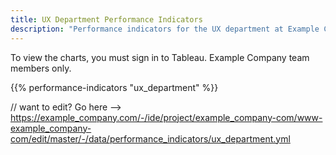 ```yaml
---
title: UX Department Performance Indicators
description: "Performance indicators for the UX department at Example Company"
---
```


To view the charts, you must sign in to Tableau. Example Company team members only.

{{% performance-indicators "ux_department" %}}

// want to edit? Go here --> https://example_company.com/-/ide/project/example_company-com/www-example_company-com/edit/master/-/data/performance_indicators/ux_department.yml

